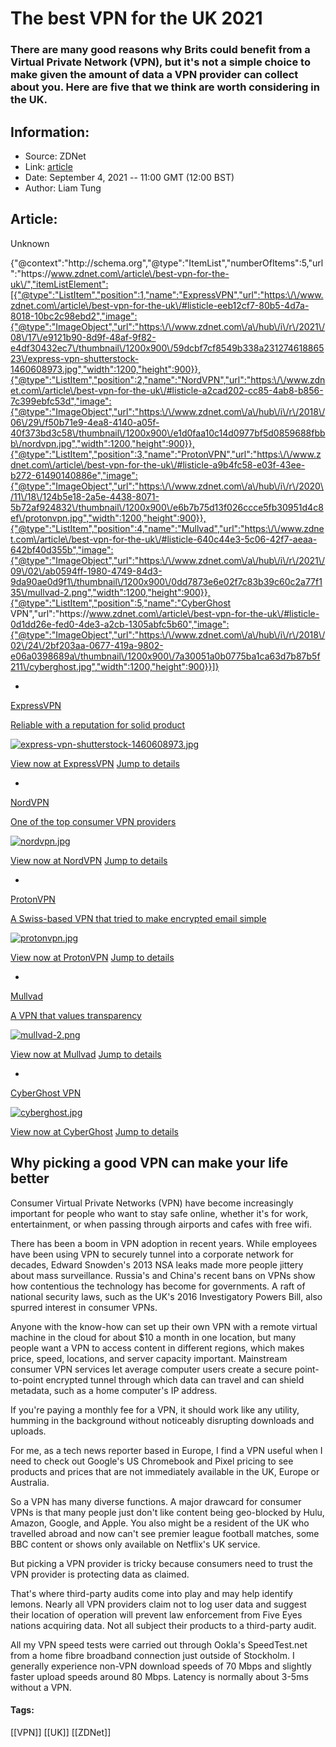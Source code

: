 # The best VPN for the UK 2021
### There are many good reasons why Brits could benefit from a Virtual Private Network (VPN), but it's not a simple choice to make given the amount of data a VPN provider can collect about you. Here are five that we think are worth considering in the UK.

## Information:
+ Source: ZDNet
+ Link: [article](https://www.zdnet.com/article/best-vpn-for-the-uk/)
+ Date: September 4, 2021 -- 11:00 GMT (12:00 BST)
+ Author: Liam Tung


## Article:
Unknown


{"@context":"http:\/\/schema.org","@type":"ItemList","numberOfItems":5,"url":"https:\/\/www.zdnet.com\/article\/best-vpn-for-the-uk\/","itemListElement":[{"@type":"ListItem","position":1,"name":"ExpressVPN","url":"https:\/\/www.zdnet.com\/article\/best-vpn-for-the-uk\/#listicle-eeb12cf7-80b5-4d7a-8018-10bc2c98ebd2","image":{"@type":"ImageObject","url":"https:\/\/www.zdnet.com\/a\/hub\/i\/r\/2021\/08\/17\/e9121b90-8d9f-48af-9f82-e4df30432ec7\/thumbnail\/1200x900\/59dcbf7cf8549b338a23127461886523\/express-vpn-shutterstock-1460608973.jpg","width":1200,"height":900}},{"@type":"ListItem","position":2,"name":"NordVPN","url":"https:\/\/www.zdnet.com\/article\/best-vpn-for-the-uk\/#listicle-a2cad202-cc85-4ab8-b856-7c399ebfc53d","image":{"@type":"ImageObject","url":"https:\/\/www.zdnet.com\/a\/hub\/i\/r\/2018\/06\/29\/f50b71e9-4ea8-4140-a05f-40f373bd3c58\/thumbnail\/1200x900\/e1d0faa10c14d0977bf5d0859688fbbb\/nordvpn.jpg","width":1200,"height":900}},{"@type":"ListItem","position":3,"name":"ProtonVPN","url":"https:\/\/www.zdnet.com\/article\/best-vpn-for-the-uk\/#listicle-a9b4fc58-e03f-43ee-b272-61490140886e","image":{"@type":"ImageObject","url":"https:\/\/www.zdnet.com\/a\/hub\/i\/r\/2020\/11\/18\/124b5e18-2a5e-4438-8071-5b72af924832\/thumbnail\/1200x900\/e6b7b75d13f026ccce5fb30951d4c8ef\/protonvpn.jpg","width":1200,"height":900}},{"@type":"ListItem","position":4,"name":"Mullvad","url":"https:\/\/www.zdnet.com\/article\/best-vpn-for-the-uk\/#listicle-640c44e3-5c06-42f7-aeaa-642bf40d355b","image":{"@type":"ImageObject","url":"https:\/\/www.zdnet.com\/a\/hub\/i\/r\/2021\/09\/02\/ab0594ff-1980-4749-84d3-9da90ae0d9f1\/thumbnail\/1200x900\/0dd7873e6e02f7c83b39c60c2a77f135\/mullvad-2.png","width":1200,"height":900}},{"@type":"ListItem","position":5,"name":"CyberGhost VPN","url":"https:\/\/www.zdnet.com\/article\/best-vpn-for-the-uk\/#listicle-0d1dd26e-fed0-4de3-a2cb-1305abfc5b60","image":{"@type":"ImageObject","url":"https:\/\/www.zdnet.com\/a\/hub\/i\/r\/2018\/02\/24\/2bf203aa-0677-419a-9802-e06a0398689a\/thumbnail\/1200x900\/7a30051a0b0775ba1ca63d7b87b5f211\/cyberghost.jpg","width":1200,"height":900}}]}

* 
[ExpressVPN](https://www.expressvpn.com/vpn-server/uk-vpn) 


[Reliable with a reputation for solid product](https://www.expressvpn.com/vpn-server/uk-vpn) 

[![express-vpn-shutterstock-1460608973.jpg](https://www.zdnet.com/a/hub/i/r/2021/08/17/e9121b90-8d9f-48af-9f82-e4df30432ec7/thumbnail/70x70/56adf0e3cf864507e407dbd10b75f219/express-vpn-shutterstock-1460608973.jpg)](https://www.expressvpn.com/vpn-server/uk-vpn)

[View now at ExpressVPN](https://www.expressvpn.com/vpn-server/uk-vpn) 
[Jump to details](#listicle-eeb12cf7-80b5-4d7a-8018-10bc2c98ebd2) 

* 
[NordVPN](https://go.nordvpn.net/aff_c?offer_id=378&aff_id=307&source=zdnet&aff_sub=zdnet) 


[One of the top consumer VPN providers](https://go.nordvpn.net/aff_c?offer_id=378&aff_id=307&source=zdnet&aff_sub=zdnet) 

[![nordvpn.jpg](https://www.zdnet.com/a/hub/i/r/2018/06/29/f50b71e9-4ea8-4140-a05f-40f373bd3c58/thumbnail/70x70/ddc17e2329e4ec2801afebfb8869d722/nordvpn.jpg)](https://go.nordvpn.net/aff_c?offer_id=378&aff_id=307&source=zdnet&aff_sub=zdnet)

[View now at NordVPN](https://go.nordvpn.net/aff_c?offer_id=378&aff_id=307&source=zdnet&aff_sub=zdnet) 
[Jump to details](#listicle-a2cad202-cc85-4ab8-b856-7c399ebfc53d) 

* 
[ProtonVPN](https://protonvpn.com) 


[A Swiss-based VPN that tried to make encrypted email simple](https://protonvpn.com) 

[![protonvpn.jpg](https://www.zdnet.com/a/hub/i/r/2020/11/18/124b5e18-2a5e-4438-8071-5b72af924832/thumbnail/70x70/d79a50e8ae38babf8f5e2d4554f69479/protonvpn.jpg)](https://protonvpn.com)

[View now at ProtonVPN](https://protonvpn.com) 
[Jump to details](#listicle-a9b4fc58-e03f-43ee-b272-61490140886e) 

* 
[Mullvad](https://mullvad.net/en/) 


[A VPN that values transparency](https://mullvad.net/en/) 

[![mullvad-2.png](https://www.zdnet.com/a/hub/i/r/2021/09/02/ab0594ff-1980-4749-84d3-9da90ae0d9f1/thumbnail/70x70/0f4ee150e6e2ef0bbbae92348a37be3f/mullvad-2.png)](https://mullvad.net/en/)

[View now at Mullvad](https://mullvad.net/en/) 
[Jump to details](#listicle-640c44e3-5c06-42f7-aeaa-642bf40d355b) 

* 
[CyberGhost VPN](https://www.anrdoezrs.net/links/9041660/type/dlg/sid/zd-__COM_CLICK_ID__-dtp/https://www.cyberghostvpn.com) 

[![cyberghost.jpg](https://www.zdnet.com/a/hub/i/r/2018/02/24/2bf203aa-0677-419a-9802-e06a0398689a/thumbnail/70x70/62de96b406cfbebd8fc43400880a2c7d/cyberghost.jpg)](https://www.anrdoezrs.net/links/9041660/type/dlg/sid/zd-__COM_CLICK_ID__-dtp/https://www.cyberghostvpn.com)

[View now at CyberGhost](https://www.anrdoezrs.net/links/9041660/type/dlg/sid/zd-__COM_CLICK_ID__-dtp/https://www.cyberghostvpn.com) 
[Jump to details](#listicle-0d1dd26e-fed0-4de3-a2cb-1305abfc5b60) 



 Why picking a good VPN can make your life better
-------------------------------------------------

Consumer Virtual Private Networks (VPN) have become increasingly important for people who want to stay safe online, whether it's for work, entertainment, or when passing through airports and cafes with free wifi.  

There has been a boom in VPN adoption in recent years. While employees have been using VPN to securely tunnel into a corporate network for decades, Edward Snowden's 2013 NSA leaks made more people jittery about mass surveillance. Russia's and China's recent bans on VPNs show how contentious the technology has become for governments. A raft of national security laws, such as the UK's 2016 Investigatory Powers Bill, also spurred interest in consumer VPNs. 


Anyone with the know-how can set up their own VPN with a remote virtual machine in the cloud for about $10 a month in one location, but many people want a VPN to access content in different regions, which makes price, speed, locations, and server capacity important. Mainstream consumer VPN services let average computer users create a secure point-to-point encrypted tunnel through which data can travel and can shield metadata, such as a home computer's IP address.   

If you're paying a monthly fee for a VPN, it should work like any utility, humming in the background without noticeably disrupting downloads and uploads.   

For me, as a tech news reporter based in Europe, I find a VPN useful when I need to check out Google's US Chromebook and Pixel pricing to see products and prices that are not immediately available in the UK, Europe or Australia.  

So a VPN has many diverse functions. A major drawcard for consumer VPNs is that many people just don't like content being geo-blocked by Hulu, Amazon, Google, and Apple. You also might be a resident of the UK who travelled abroad and now can't see premier league football matches, some BBC content or shows only available on Netflix's UK service.  

But picking a VPN provider is tricky because consumers need to trust the VPN provider is protecting data as claimed.  






That's where third-party audits come into play and may help identify lemons. Nearly all VPN providers claim not to log user data and suggest their location of operation will prevent law enforcement from Five Eyes nations acquiring data. Not all subject their products to a third-party audit.  

All my VPN speed tests were carried out through Ookla's SpeedTest.net from a home fibre broadband connection just outside of Stockholm. I generally experience non-VPN download speeds of 70 Mbps and slightly faster upload speeds around 80 Mbps. Latency is normally about 3-5ms without a VPN.      





#### Tags:
[[VPN]] [[UK]] [[ZDNet]]
